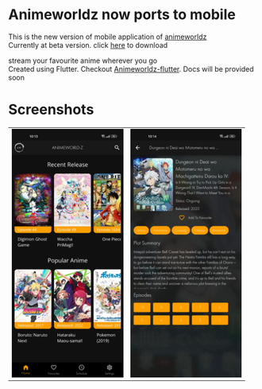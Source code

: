 # Animeworldz now ports to mobile

This is the new version of mobile application of [animeworldz](https://github.com/Dovakiin0/animeworldz)  
Currently at beta version. click [here](https://github.com/Dovakiin0/animeworldz-mobile/releases/download/stable/AnimeWorldz.apk) to download

stream your favourite anime wherever you go  
Created using Flutter. Checkout [Animeworldz-flutter](https://github.com/Dovakiin0/animeworldz-flutter). Docs will be provided soon

# Screenshots
|   |   |
|---|---|
| <img src="ss1.jpg" height="500"/>  | <img src="ss2.jpg" height="500"/>  |
